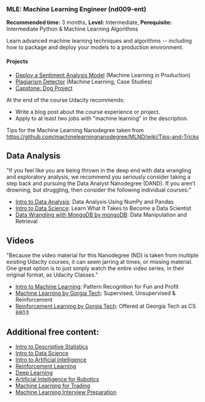 
### MLE: Machine Learning Engineer (nd009-ent)
__Recommended time:__ 3 months, __Level:__ Intermediate, __Perequisite:__ Intermediate Python & Machine Learning Algorithms

Learn advanced machine learning techniques and algorithms -- including how to package and deploy your models to a production environment.

#### Projects
* [Deploy a Sentiment Analysis Model](Deploy%20a%20Sentiment%20Analysis%20Model) (Machine Learning in Production)
* [Plagiarism Detector](Plagiarism%20Detector) (Machine Learning, Case Studies)
* [Capstone: Dog Project](Capstone%20Dog%20Project)

At the end of the course Udacity recommends:
* Write a blog post about the course experience or project.
* Apply to at least two jobs with "machine learning" in the description.

Tips for the Machine Learning Nanodegree taken from https://github.com/machinelearningnanodegree/MLND/wiki/Tips-and-Tricks

## Data Analysis
"If you feel like you are being thrown in the deep end with data wrangling and exploratory analysis, we recommend you seriously consider taking a step back and pursuing the Data Analyst Nanodegree (DAND). If you aren’t drowning, but struggling, then consider the following individual courses:"
* [Intro to Data Analysis](https://www.udacity.com/course/intro-to-data-analysis--ud170): Data Analysis Using NumPy and Pandas
* [Intro to Data Science](https://www.udacity.com/course/intro-to-data-science--ud359): Learn What It Takes to Become a Data Scientist
* [Data Wrangling with MongoDB by mongoDB](https://www.udacity.com/course/data-wrangling-with-mongodb--ud032): Data Manipulation and Retrieval

## Videos
"Because the video material for this Nanodegree (ND) is taken from multiple existing Udacity courses, it can seem jarring at times, or missing material. One great option is to just simply watch the entire video series, in their original format, as Udacity Classes."
* [Intro to Machine Learning](https://www.udacity.com/course/intro-to-machine-learning--ud120): Pattern Recognition for Fun and Profit
* [Machine Learning by Gorgia Tech](https://www.udacity.com/course/machine-learning--ud262): Supervised, Unsupervised & Reinforcement
* [Reinforcement Learning by Gorgia Tech](https://www.udacity.com/course/reinforcement-learning--ud600): Offered at Georgia Tech as CS 8803

## Additional free content:
* [Intro to Descriptive Statistics](https://www.udacity.com/course/intro-to-descriptive-statistics--ud827)
* [Intro to Data Science](https://www.udacity.com/course/intro-to-data-science--ud359)
* [Intro to Artificial Intelligence](https://www.udacity.com/course/intro-to-artificial-intelligence--cs271)
* [Reinforcement Learning](https://www.udacity.com/course/reinforcement-learning--ud600)
* [Deep Learning](https://www.udacity.com/course/deep-learning--ud730)
* [Artificial Intelligence for Robotics](https://www.udacity.com/course/artificial-intelligence-for-robotics--cs373)
* [Machine Learning for Trading](https://www.udacity.com/course/machine-learning-for-trading--ud501)
* [Machine Learning Interview Preparation](https://www.udacity.com/course/machine-learning-interview-prep--ud1001)
